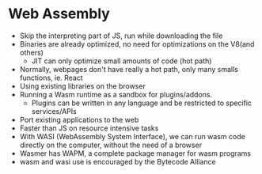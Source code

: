 # Web Assembly

* Skip the interpreting part of JS, run while downloading the file
* Binaries are already optimized, no need for optimizations on the V8(and others)
  * JIT can only optimize small amounts of code (hot path)
* Normally, webpages don't have really a hot path, only many smalls functions, ie. React
* Using existing libraries on the browser
* Running a Wasm runtime as a sandbox for plugins/addons.
  * Plugins can be written in any language and be restricted to specific services/APIs
* Port existing applications to the web
* Faster than JS on resource intensive tasks
* With WASI (WebAssembly System Interface), we can run wasm code directly on the computer, without the need of a browser
* Wasmer has WAPM, a complete package manager for wasm programs
* wasm and wasi use is encouraged by the Bytecode Alliance
